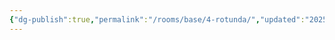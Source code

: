 ```yaml
---
{"dg-publish":true,"permalink":"/rooms/base/4-rotunda/","updated":"2025-04-12T16:06:35.112+01:00"}
---
```


